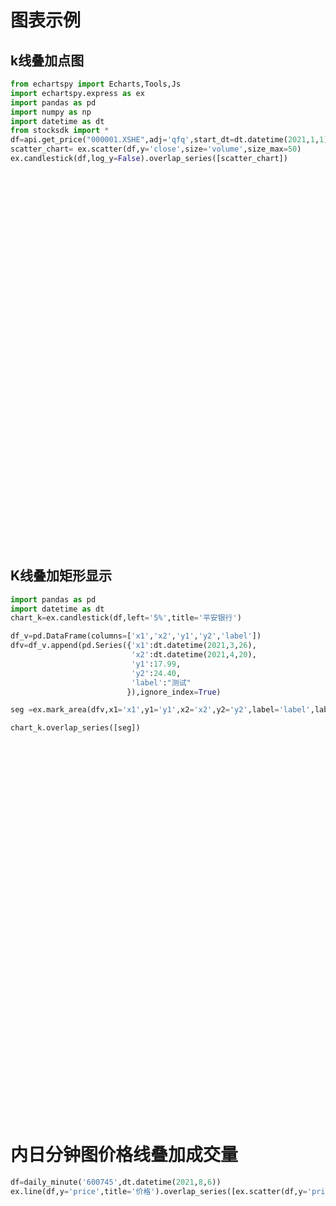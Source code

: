 # 图表示例

## k线叠加点图
```python
from echartspy import Echarts,Tools,Js
import echartspy.express as ex
import pandas as pd
import numpy as np
import datetime as dt
from stocksdk import *
df=api.get_price("000001.XSHE",adj='qfq',start_dt=dt.datetime(2021,1,1))
scatter_chart= ex.scatter(df,y='close',size='volume',size_max=50)
ex.candlestick(df,log_y=False).overlap_series([scatter_chart])
```

<div> <script type="text/javascript" src="https://unpkg.com/echarts@5.1.2/dist/echarts.min.js"></script> <style>      #u490c5b76474f44a3868fd634842b6860 {            width:100%;            height:600px;         } </style> <div id="u490c5b76474f44a3868fd634842b6860" ></div>  <script>    var plot_u490c5b76474f44a3868fd634842b6860 = echarts.init(document.getElementById('u490c5b76474f44a3868fd634842b6860'));        plot_u490c5b76474f44a3868fd634842b6860.setOption({  "animation": false,  "title": {    "text": ""  },  "legend": {    "top": 10,    "left": "center",    "data": [      "",      "MA5",      "MA10",      "MA30",      ""    ]  },  "tooltip": {    "trigger": "axis",    "axisPointer": {      "type": "cross"    },    "borderWidth": 1,    "borderColor": "#ccc",    "padding": 10,    "formatter":                 function(params){                    var dt = params[0]['axisValue'];                    var labels = [];                    labels.push('\u65f6\u95f4: ' + dt + '<br/>');                    params.sort(function(a, b) {                      if (a.seriesName < b.seriesName ) {return -1;}                      else if (a.seriesName > b.seriesName ) {return 1;}                      else{ return 0;}                    });                    for (var i=0;i<params.length;i++)                    {                        var param= params[i];                       if(param.seriesType =='candlestick'){                         labels.push('open: ' + param.data[1]?param.data[1].toFixed(2):"" + '<br/>');                         labels.push('close: ' + param.data[2]?param.data[2].toFixed(2):""  + '<br/>');                         labels.push('low: ' + param.data[3]?param.data[3].toFixed(2):""  + '<br/>');                         labels.push('high: ' + param.data[4]?param.data[4].toFixed(2):""  + '<br/>');                       }else{                         if (param.value instanceof Array && param.value.length>1){                            labels.push(param.seriesName+': ' + JSON.stringify(param.value)+ ' <br/>');                         }else if (typeof param.value =='number')                            labels.push(param.seriesName+': ' + param.value + '<br/>');                       }                    }                    return labels.join('');                },    "textStyle": {      "color": "#000"    },    "position":                 function (pos, params, el, elRect, size){                    var obj = {top: 10};                    obj[['left', 'right'][+(pos[0] < size.viewSize[0] / 2)]] = 30;                    return obj;                }              },  "axisPointer": {    "link": {      "xAxisIndex": "all"    },    "label": {      "backgroundColor": "#777"    }  },  "grid": [    {      "left": "10%",      "right": "3%",      "height": "70%"    },    {      "left": "10%",      "right": "3%",      "top": "71%",      "height": "16%"    }  ],  "xAxis": [    {      "type": "category",      "data": [        "2021-01-04",        "2021-01-05",        "2021-01-06",        "2021-01-07",        "2021-01-08",        "2021-01-11",        "2021-01-12",        "2021-01-13",        "2021-01-14",        "2021-01-15",        "2021-01-18",        "2021-01-19",        "2021-01-20",        "2021-01-21",        "2021-01-22",        "2021-01-25",        "2021-01-26",        "2021-01-27",        "2021-01-28",        "2021-01-29",        "2021-02-01",        "2021-02-02",        "2021-02-03",        "2021-02-04",        "2021-02-05",        "2021-02-08",        "2021-02-09",        "2021-02-10",        "2021-02-18",        "2021-02-19",        "2021-02-22",        "2021-02-23",        "2021-02-24",        "2021-02-25",        "2021-02-26",        "2021-03-01",        "2021-03-02",        "2021-03-03",        "2021-03-04",        "2021-03-05",        "2021-03-08",        "2021-03-09",        "2021-03-10",        "2021-03-11",        "2021-03-12",        "2021-03-15",        "2021-03-16",        "2021-03-17",        "2021-03-18",        "2021-03-19",        "2021-03-22",        "2021-03-23",        "2021-03-24",        "2021-03-25",        "2021-03-26",        "2021-03-29",        "2021-03-30",        "2021-03-31",        "2021-04-01",        "2021-04-02",        "2021-04-06",        "2021-04-07",        "2021-04-08",        "2021-04-09",        "2021-04-12",        "2021-04-13",        "2021-04-14",        "2021-04-15",        "2021-04-16",        "2021-04-19",        "2021-04-20",        "2021-04-21",        "2021-04-22",        "2021-04-23",        "2021-04-26",        "2021-04-27",        "2021-04-28",        "2021-04-29",        "2021-04-30",        "2021-05-06",        "2021-05-07",        "2021-05-10",        "2021-05-11",        "2021-05-12",        "2021-05-13",        "2021-05-14",        "2021-05-17",        "2021-05-18",        "2021-05-19",        "2021-05-20",        "2021-05-21",        "2021-05-24",        "2021-05-25",        "2021-05-26",        "2021-05-27",        "2021-05-28",        "2021-05-31",        "2021-06-01",        "2021-06-02",        "2021-06-03",        "2021-06-04",        "2021-06-07",        "2021-06-08",        "2021-06-09",        "2021-06-10",        "2021-06-11",        "2021-06-15",        "2021-06-16",        "2021-06-17",        "2021-06-18",        "2021-06-21",        "2021-06-22",        "2021-06-23",        "2021-06-24",        "2021-06-25",        "2021-06-28",        "2021-06-29",        "2021-06-30",        "2021-07-01",        "2021-07-02",        "2021-07-05",        "2021-07-06",        "2021-07-07",        "2021-07-08",        "2021-07-09",        "2021-07-12",        "2021-07-13",        "2021-07-14",        "2021-07-15",        "2021-07-16",        "2021-07-19",        "2021-07-20",        "2021-07-21",        "2021-07-22",        "2021-07-23",        "2021-07-26",        "2021-07-27",        "2021-07-28",        "2021-07-29",        "2021-07-30",        "2021-08-02",        "2021-08-03",        "2021-08-04",        "2021-08-05",        "2021-08-06"      ],      "scale": true,      "boundaryGap": false,      "axisLine": {        "show": false      },      "axisLabel": {        "show": false      },      "axisTick": {        "show": false      },      "splitLine": {        "show": true      },      "splitNumber": 20,      "min": "dataMin",      "max": "dataMax",      "axisPointer": {        "z": 100      }    },    {      "type": "category",      "gridIndex": 1,      "data": [        "2021-01-04",        "2021-01-05",        "2021-01-06",        "2021-01-07",        "2021-01-08",        "2021-01-11",        "2021-01-12",        "2021-01-13",        "2021-01-14",        "2021-01-15",        "2021-01-18",        "2021-01-19",        "2021-01-20",        "2021-01-21",        "2021-01-22",        "2021-01-25",        "2021-01-26",        "2021-01-27",        "2021-01-28",        "2021-01-29",        "2021-02-01",        "2021-02-02",        "2021-02-03",        "2021-02-04",        "2021-02-05",        "2021-02-08",        "2021-02-09",        "2021-02-10",        "2021-02-18",        "2021-02-19",        "2021-02-22",        "2021-02-23",        "2021-02-24",        "2021-02-25",        "2021-02-26",        "2021-03-01",        "2021-03-02",        "2021-03-03",        "2021-03-04",        "2021-03-05",        "2021-03-08",        "2021-03-09",        "2021-03-10",        "2021-03-11",        "2021-03-12",        "2021-03-15",        "2021-03-16",        "2021-03-17",        "2021-03-18",        "2021-03-19",        "2021-03-22",        "2021-03-23",        "2021-03-24",        "2021-03-25",        "2021-03-26",        "2021-03-29",        "2021-03-30",        "2021-03-31",        "2021-04-01",        "2021-04-02",        "2021-04-06",        "2021-04-07",        "2021-04-08",        "2021-04-09",        "2021-04-12",        "2021-04-13",        "2021-04-14",        "2021-04-15",        "2021-04-16",        "2021-04-19",        "2021-04-20",        "2021-04-21",        "2021-04-22",        "2021-04-23",        "2021-04-26",        "2021-04-27",        "2021-04-28",        "2021-04-29",        "2021-04-30",        "2021-05-06",        "2021-05-07",        "2021-05-10",        "2021-05-11",        "2021-05-12",        "2021-05-13",        "2021-05-14",        "2021-05-17",        "2021-05-18",        "2021-05-19",        "2021-05-20",        "2021-05-21",        "2021-05-24",        "2021-05-25",        "2021-05-26",        "2021-05-27",        "2021-05-28",        "2021-05-31",        "2021-06-01",        "2021-06-02",        "2021-06-03",        "2021-06-04",        "2021-06-07",        "2021-06-08",        "2021-06-09",        "2021-06-10",        "2021-06-11",        "2021-06-15",        "2021-06-16",        "2021-06-17",        "2021-06-18",        "2021-06-21",        "2021-06-22",        "2021-06-23",        "2021-06-24",        "2021-06-25",        "2021-06-28",        "2021-06-29",        "2021-06-30",        "2021-07-01",        "2021-07-02",        "2021-07-05",        "2021-07-06",        "2021-07-07",        "2021-07-08",        "2021-07-09",        "2021-07-12",        "2021-07-13",        "2021-07-14",        "2021-07-15",        "2021-07-16",        "2021-07-19",        "2021-07-20",        "2021-07-21",        "2021-07-22",        "2021-07-23",        "2021-07-26",        "2021-07-27",        "2021-07-28",        "2021-07-29",        "2021-07-30",        "2021-08-02",        "2021-08-03",        "2021-08-04",        "2021-08-05",        "2021-08-06"      ],      "scale": true,      "boundaryGap": false,      "axisLine": {        "show": true      },      "axisLabel": {        "show": true      },      "axisTick": {        "show": true      },      "splitLine": {        "show": true      },      "splitNumber": 20,      "min": "dataMin",      "max": "dataMax"    }  ],  "yAxis": [    {      "scale": true,      "type": "value",      "logBase": 1.1,      "splitNumber": 10,      "axisLabel": {        "show": true,        "formatter":                                function(value,index){                                   return value.toFixed(2);                               }                                   },      "axisLine": {        "show": false      },      "axisTick": {        "show": true      },      "splitLine": {        "show": true      }    },    {      "scale": true,      "gridIndex": 1,      "splitNumber": 2,      "axisLabel": {        "show": true,        "formatter":                                 function(value,index){                                    var si = [                                        { value: 1, symbol: "" },                                        { value: 1E3, symbol: "K" },                                        { value: 1E6, symbol: "M" },                                        { value: 1E9, symbol: "G" },                                        { value: 1E12, symbol: "T" },                                        { value: 1E15, symbol: "P" },                                        { value: 1E18, symbol: "E" }                                    ];                                    var rx = /\\.0+$|(\\.[0-9]*[1-9])0+$/;                                    var i;                                    for (i = si.length - 1; i > 0; i--) {                                        if (value >= si[i].value) {                                            break;                                        }                                    }                                    return (value / si[i].value).toFixed(2).replace(rx, "$1") + si[i].symbol;                                }                                    },      "axisLine": {        "show": false      },      "axisTick": {        "show": false      },      "splitLine": {        "show": false      }    }  ],  "dataZoom": [    {      "type": "inside",      "xAxisIndex": [        0,        1      ],      "start": 0,      "end": 100    }  ],  "series": [    {      "name": "",      "type": "candlestick",      "data": [        [          18.95,          18.454876466783336,          18.95,          18.3        ],        [          18.26,          18.028231473196406,          18.34,          17.66        ],        [          17.94,          19.407386219907636,          19.41,          17.86        ],        [          19.37,          19.74473342413916,          19.82,          19.08        ],        [          19.74,          19.69512354116394,          19.94,          19.16        ],        [          19.84,          20.22098830070131,          20.48,          19.84        ],        [          20.23,          20.83615084959409,          20.84,          20.02        ],        [          20.84,          20.538491551742744,          20.85,          20.24        ],        [          20.52,          20.012626792205378,          20.73,          19.79        ],        [          20.84,          20.83615084959409,          21.78,          20.66        ],        [          21.03,          22.522886870751705,          22.6,          21.03        ],        [          22.33,          22.16569571333009,          22.66,          21.88        ],        [          21.98,          22.294681409065674,          22.79,          21.95        ],        [          22.32,          22.056553970784602,          22.62,          21.98        ],        [          22.06,          21.858114438883707,          22.06,          21.34        ],        [          21.55,          22.31452536225576,          22.42,          21.26        ],        [          22.13,          22.195461643115223,          23.14,          22.13        ],        [          22.14,          22.8999219813634,          23.29,          22.14        ],        [          22.6,          22.632028613297187,          23.0,          22.27        ],        [          22.63,          22.909843957958444,          23.36,          22.53        ],        [          22.82,          24.358452540834982,          24.8,          22.52        ],        [          23.2,          23.098361513264297,          23.91,          22.73        ],        [          23.3,          24.755331604636776,          24.98,          23.2        ],        [          23.99,          24.40806242381021,          25.04,          23.85        ],        [          24.41,          24.735487651446693,          25.11,          24.08        ],        [          24.71,          24.606501955711114,          24.71,          23.91        ],        [          24.6,          24.388218470620124,          24.65,          23.98        ],        [          24.41,          23.634148249396723,          24.77,          23.2        ],        [          23.81,          24.110403125958868,          24.36,          23.3        ],        [          23.77,          23.663914179181855,          24.0,          23.39        ],        [          23.61,          22.205383619710265,          23.61,          22.09        ],        [          22.21,          21.75889467293325,          22.5,          21.65        ],        [          22.1,          21.987100134619283,          22.11,          21.39        ],        [          22.23,          21.917646298453967,          22.38,          21.51        ],        [          21.43,          21.213185960205784,          21.79,          21.04        ],        [          21.37,          21.282639796371104,          21.51,          21.01        ],        [          21.45,          21.481079328272,          21.98,          21.09        ],        [          21.41,          22.8304681451981,          22.9,          21.29        ],        [          22.59,          22.741170355842694,          23.31,          22.47        ],        [          22.52,          22.16569571333009,          22.8,          21.69        ],        [          22.26,          21.431469445296777,          22.51,          21.31        ],        [          21.51,          20.687321200668418,          21.75,          20.42        ],        [          20.68,          20.240832253891398,          20.75,          20.12        ],        [          20.42,          21.1040442176603,          21.21,          20.4        ],        [          21.2,          21.31240572615624,          21.53,          21.03        ],        [          21.23,          21.431469445296777,          21.95,          20.95        ],        [          21.43,          21.491001304867044,          21.94,          21.1        ],        [          21.28,          21.034590381494986,          21.38,          20.74        ],        [          21.13,          21.56045514103236,          21.56,          20.84        ],        [          21.36,          20.310286090056714,          21.48,          20.21        ],        [          20.39,          21.381859562321555,          21.38,          20.37        ],        [          21.4,          21.064356311280118,          21.48,          20.8        ],        [          21.04,          20.36981794962698,          21.11,          20.29        ],        [          20.42,          20.588101434717966,          20.67,          20.24        ],        [          20.68,          20.975058521924712,          21.23,          20.6        ],        [          21.11,          21.322327702751284,          21.48,          21.03        ],        [          21.21,          21.758894672933252,          21.76,          21.04        ],        [          21.6,          21.838270485693617,          21.9,          21.43        ],        [          21.91,          21.610065024007582,          21.94,          21.33        ],        [          21.53,          21.332249679346326,          21.56,          21.19        ],        [          21.38,          21.510845258057135,          21.92,          21.34        ],        [          21.71,          21.471157351676954,          21.76,          21.14        ],        [          21.29,          21.391781538916593,          21.56,          21.16        ],        [          21.54,          21.13381014744543,          21.55,          20.92        ],        [          21.34,          20.53849155174274,          21.34,          20.47        ],        [          20.56,          20.617867364503105,          20.72,          20.43        ],        [          20.63,          20.50872562195761,          20.78,          20.26        ],        [          20.6,          20.201144347511217,          20.61,          19.92        ],        [          20.2,          20.10192458156077,          20.27,          19.66        ],        [          19.87,          20.98498049851976,          21.07,          19.75        ],        [          20.92,          21.52076723465218,          21.78,          20.76        ],        [          22.13,          22.830468145198093,          23.01,          22.12        ],        [          23.01,          22.800702215412954,          23.05,          22.6        ],        [          23.14,          23.10828348985935,          23.47,          22.89        ],        [          23.68,          22.76101430903278,          24.04,          22.72        ],        [          22.77,          22.76101430903278,          23.01,          22.68        ],        [          23.11,          23.167815349429624,          23.27,          22.6        ],        [          23.16,          23.405942787710693,          23.53,          22.93        ],        [          23.17,          23.10828348985935,          23.31,          22.83        ],        [          22.92,          23.31664499835529,          23.52,          22.92        ],        [          23.49,          23.862353711082754,          24.11,          23.21        ],        [          23.81,          23.6738361557769,          23.85,          22.84        ],        [          23.44,          23.346410928140426,          23.56,          22.88        ],        [          23.11,          23.366254881330516,          23.46,          22.7        ],        [          23.34,          22.89000000476836,          23.41,          22.66        ],        [          23.14,          23.319999999999997,          23.43,          22.6        ],        [          23.15,          23.599999999999994,          23.82,          22.95        ],        [          23.85,          23.899999999999995,          24.11,          23.4        ],        [          23.82,          23.599999999999998,          24.13,          23.52        ],        [          23.41,          23.82,          23.84,          23.27        ],        [          23.88,          23.489999999999995,          24.09,          23.03        ],        [          23.48,          23.479999999999997,          23.6,          23.19        ],        [          23.54,          24.599999999999998,          24.73,          23.45        ],        [          24.64,          25.009999999999994,          25.12,          24.5        ],        [          24.91,          24.789999999999992,          25.16,          24.52        ],        [          24.68,          24.499999999999993,          24.71,          24.16        ],        [          24.33,          24.199999999999992,          24.53,          23.91        ],        [          24.2,          23.919999999999998,          24.25,          23.5        ],        [          23.89,          23.89,          23.92,          23.38        ],        [          23.72,          23.769999999999992,          24.14,          23.68        ],        [          23.99,          24.539999999999996,          24.96,          23.8        ],        [          24.48,          24.299999999999997,          24.48,          23.93        ],        [          24.15,          24.529999999999998,          24.57,          23.95        ],        [          24.43,          24.649999999999995,          24.88,          24.18        ],        [          24.66,          24.199999999999996,          25.06,          24.15        ],        [          24.31,          23.37,          24.35,          23.12        ],        [          23.35,          23.220000000000002,          23.43,          22.8        ],        [          23.22,          23.26,          23.4,          23.01        ],        [          23.02,          23.100000000000005,          23.69,          23.02        ],        [          23.13,          22.65,          23.28,          22.39        ],        [          22.6,          22.159999999999997,          22.67,          22.01        ],        [          22.38,          22.969999999999995,          23.09,          22.25        ],        [          22.85,          23.139999999999997,          23.41,          22.72        ],        [          23.03,          23.079999999999988,          23.12,          22.68        ],        [          23.08,          23.359999999999992,          23.6,          23.06        ],        [          23.36,          22.77999999999999,          23.39,          22.48        ],        [          22.58,          22.33999999999999,          22.79,          22.0        ],        [          22.36,          22.61999999999999,          22.93,          22.35        ],        [          22.81,          23.199999999999985,          23.5,          22.52        ],        [          22.72,          21.809999999999988,          22.74,          21.76        ],        [          21.69,          22.05999999999999,          22.15,          21.09        ],        [          22.08,          22.77999999999999,          23.0,          21.85        ],        [          22.68,          22.54999999999999,          23.05,          22.5        ],        [          22.78,          21.509999999999994,          22.78,          21.2        ],        [          21.3,          21.269999999999992,          21.63,          21.02        ],        [          21.5,          21.15999999999999,          21.5,          20.89        ],        [          21.15,          21.11999999999999,          21.34,          20.54        ],        [          21.0,          20.759999999999994,          21.0,          20.41        ],        [          20.72,          21.619999999999997,          21.72,          20.63        ],        [          21.41,          21.339999999999996,          21.82,          21.3        ],        [          21.36,          21.209999999999997,          21.43,          20.78        ],        [          21.1,          20.6,          21.2,          20.47        ],        [          20.58,          20.449999999999996,          20.8,          20.2        ],        [          20.45,          20.380000000000003,          20.66,          20.24        ],        [          20.38,          20.100000000000005,          20.38,          20.0        ],        [          19.96,          18.8,          19.99,          18.43        ],        [          18.87,          17.76,          18.99,          17.6        ],        [          17.85,          17.75,          18.07,          17.68        ],        [          17.91,          17.96,          18.24,          17.78        ],        [          17.92,          17.69,          18.05,          17.24        ],        [          17.64,          18.01,          18.14,          17.18        ],        [          17.99,          17.89,          18.15,          17.66        ],        [          18.04,          17.81,          18.07,          17.6        ],        [          17.7,          17.68,          18.05,          17.58        ],        [          17.55,          17.86,          17.9,          17.45        ]      ]    },    {      "name": "Volume",      "type": "bar",      "xAxisIndex": 1,      "yAxisIndex": 1,      "data": [        {          "value": 156643788.17        },        {          "value": 183567455.79        },        {          "value": 195016081.87,          "itemStyle": {            "color": "red"          }        },        {          "value": 159664254.88        },        {          "value": 120487383.59        },        {          "value": 180453660.91        },        {          "value": 129829473.76        },        {          "value": 105736895.26        },        {          "value": 113904219.5        },        {          "value": 250019638.35,          "itemStyle": {            "color": "red"          }        },        {          "value": 217426535.87,          "itemStyle": {            "color": "red"          }        },        {          "value": 125185540.21        },        {          "value": 129086476.64        },        {          "value": 95220744.67        },        {          "value": 93170346.77        },        {          "value": 103645174.95        },        {          "value": 113558018.32        },        {          "value": 130432881.76        },        {          "value": 86421893.04        },        {          "value": 125001101.15        },        {          "value": 148683983.06        },        {          "value": 243516801.0,          "itemStyle": {            "color": "red"          }        },        {          "value": 193839501.79,          "itemStyle": {            "color": "red"          }        },        {          "value": 126511788.05        },        {          "value": 102356117.28        },        {          "value": 109279032.22        },        {          "value": 94950133.27        },        {          "value": 193395638.62,          "itemStyle": {            "color": "red"          }        },        {          "value": 151706667.07        },        {          "value": 92983791.2        },        {          "value": 197223001.01,          "itemStyle": {            "color": "red"          }        },        {          "value": 188516872.83        },        {          "value": 143973228.15        },        {          "value": 160593303.64        },        {          "value": 113382347.68        },        {          "value": 113423569.31        },        {          "value": 148501156.59        },        {          "value": 193473042.55,          "itemStyle": {            "color": "red"          }        },        {          "value": 122312221.6        },        {          "value": 88709239.69        },        {          "value": 100158873.64        },        {          "value": 137260452.79        },        {          "value": 115845465.77        },        {          "value": 105690533.53        },        {          "value": 70268256.87        },        {          "value": 96628730.26        },        {          "value": 94707338.91        },        {          "value": 82794793.17        },        {          "value": 69704861.06        },        {          "value": 153761902.72        },        {          "value": 146260171.66        },        {          "value": 68827314.14        },        {          "value": 85676980.98        },        {          "value": 49653916.77        },        {          "value": 82857280.72        },        {          "value": 79184423.84        },        {          "value": 74446255.03        },        {          "value": 78313831.18        },        {          "value": 54872937.34        },        {          "value": 58565245.99        },        {          "value": 40425614.41        },        {          "value": 52167428.04        },        {          "value": 38604102.35,          "itemStyle": {            "color": "green"          }        },        {          "value": 40209730.0,          "itemStyle": {            "color": "green"          }        },        {          "value": 59941987.8        },        {          "value": 50383509.29        },        {          "value": 54166424.89        },        {          "value": 74165161.85        },        {          "value": 73573848.22        },        {          "value": 112102864.72        },        {          "value": 84133639.3        },        {          "value": 160965810.06        },        {          "value": 83621745.33        },        {          "value": 82970363.02        },        {          "value": 87927742.18        },        {          "value": 47413032.62        },        {          "value": 59850675.35        },        {          "value": 61967088.32        },        {          "value": 56640024.76        },        {          "value": 50422916.77        },        {          "value": 80852236.68        },        {          "value": 66663934.72        },        {          "value": 50113301.04        },        {          "value": 53745843.37        },        {          "value": 55397429.61        },        {          "value": 56378500.0        },        {          "value": 52756400.0        },        {          "value": 39541400.0,          "itemStyle": {            "color": "green"          }        },        {          "value": 42942000.0        },        {          "value": 40578800.0        },        {          "value": 53933500.0        },        {          "value": 34393500.0,          "itemStyle": {            "color": "green"          }        },        {          "value": 97237400.0        },        {          "value": 91926300.0        },        {          "value": 50409100.0        },        {          "value": 49240000.0        },        {          "value": 51535000.0        },        {          "value": 62501700.0        },        {          "value": 49752700.0        },        {          "value": 40090000.0,          "itemStyle": {            "color": "green"          }        },        {          "value": 75673900.0        },        {          "value": 44791400.0        },        {          "value": 57007700.0        },        {          "value": 45383100.0        },        {          "value": 53021500.0        },        {          "value": 83466500.0        },        {          "value": 66062200.0        },        {          "value": 37820800.0,          "itemStyle": {            "color": "green"          }        },        {          "value": 45328200.0        },        {          "value": 69409900.0        },        {          "value": 71827200.0        },        {          "value": 75775100.0        },        {          "value": 44790700.0        },        {          "value": 39028300.0,          "itemStyle": {            "color": "green"          }        },        {          "value": 55997200.0        },        {          "value": 62625700.0        },        {          "value": 104974900.0        },        {          "value": 40343500.0,          "itemStyle": {            "color": "green"          }        },        {          "value": 66483300.0        },        {          "value": 107067700.0        },        {          "value": 85934100.0        },        {          "value": 79195700.0        },        {          "value": 46894400.0        },        {          "value": 145705900.0        },        {          "value": 76236400.0        },        {          "value": 87790100.0        },        {          "value": 65761300.0        },        {          "value": 84795000.0        },        {          "value": 95600300.0        },        {          "value": 57300200.0        },        {          "value": 52213500.0        },        {          "value": 80403400.0        },        {          "value": 75307600.0        },        {          "value": 86864800.0        },        {          "value": 72740400.0        },        {          "value": 145130400.0        },        {          "value": 135755100.0        },        {          "value": 106299400.0        },        {          "value": 87237800.0        },        {          "value": 95015500.0        },        {          "value": 115992200.0        },        {          "value": 89694800.0        },        {          "value": 72962000.0        },        {          "value": 62157300.0        },        {          "value": 56745400.0        }      ]    },    {      "name": "MA5",      "type": "line",      "data": [        null,        null,        null,        null,        19.07,        19.42,        19.98,        20.21,        20.26,        20.49,        20.95,        21.22,        21.57,        21.98,        22.18,        22.14,        22.14,        22.26,        22.38,        22.59,        23.0,        23.18,        23.55,        23.91,        24.27,        24.32,        24.58,        24.35,        24.29,        24.08,        23.6,        23.07,        22.75,        22.31,        21.82,        21.63,        21.58,        21.75,        21.91,        22.1,        22.13,        21.97,        21.45,        21.13,        20.96,        20.96,        21.12,        21.27,        21.37,        21.17,        21.16,        21.07,        20.94,        20.74,        20.88,        20.86,        21.0,        21.3,        21.5,        21.57,        21.61,        21.55,        21.46,        21.37,        21.21,        21.03,        20.84,        20.6,        20.39,        20.48,        20.66,        21.13,        21.65,        22.25,        22.6,        22.85,        22.92,        23.04,        23.04,        23.15,        23.37,        23.47,        23.46,        23.51,        23.43,        23.32,        23.3,        23.42,        23.46,        23.65,        23.68,        23.66,        23.8,        24.08,        24.27,        24.48,        24.62,        24.48,        24.26,        24.06,        24.06,        24.08,        24.21,        24.36,        24.44,        24.21,        23.99,        23.74,        23.43,        23.12,        22.88,        22.83,        22.8,        22.8,        22.94,        23.07,        22.94,        22.84,        22.86,        22.55,        22.41,        22.49,        22.48,        22.14,        22.03,        21.85,        21.52,        21.16,        21.19,        21.2,        21.21,        21.11,        21.04,        20.8,        20.55,        20.07,        19.5,        18.96,        18.47,        17.99,        17.83,        17.86,        17.87,        17.82,        17.85      ],      "smooth": true,      "showSymbol": false,      "lineStyle": {        "opacity": 0.5      }    },    {      "name": "MA10",      "type": "line",      "data": [        null,        null,        null,        null,        null,        null,        null,        null,        null,        19.78,        20.18,        20.6,        20.89,        21.12,        21.33,        21.54,        21.68,        21.92,        22.18,        22.38,        22.57,        22.66,        22.91,        23.14,        23.43,        23.66,        23.88,        23.95,        24.1,        24.18,        23.96,        23.83,        23.55,        23.3,        22.95,        22.62,        22.33,        22.25,        22.11,        21.96,        21.88,        21.77,        21.6,        21.52,        21.53,        21.54,        21.54,        21.36,        21.25,        21.06,        21.06,        21.09,        21.11,        21.05,        21.02,        21.01,        21.04,        21.12,        21.12,        21.22,        21.24,        21.28,        21.38,        21.43,        21.39,        21.32,        21.2,        21.03,        20.88,        20.85,        20.85,        20.98,        21.12,        21.32,        21.54,        21.76,        22.02,        22.34,        22.64,        22.88,        23.11,        23.2,        23.25,        23.28,        23.29,        23.35,        23.39,        23.44,        23.49,        23.54,        23.5,        23.48,        23.61,        23.77,        23.96,        24.08,        24.14,        24.14,        24.17,        24.16,        24.27,        24.35,        24.34,        24.31,        24.25,        24.14,        24.04,        23.97,        23.89,        23.78,        23.54,        23.41,        23.27,        23.12,        23.03,        22.97,        22.88,        22.82,        22.83,        22.75,        22.74,        22.72,        22.66,        22.5,        22.29,        22.13,        22.01,        21.82,        21.66,        21.62,        21.53,        21.31,        21.1,        20.99,        20.87,        20.64,        20.3,        20.0,        19.63,        19.27,        18.95,        18.68,        18.42,        18.14,        17.92      ],      "smooth": true,      "showSymbol": false,      "lineStyle": {        "opacity": 0.5      }    },    {      "name": "MA30",      "type": "line",      "data": [        null,        null,        null,        null,        null,        null,        null,        null,        null,        null,        null,        null,        null,        null,        null,        null,        null,        null,        null,        null,        null,        null,        null,        null,        null,        null,        null,        null,        null,        22.11,        22.24,        22.36,        22.45,        22.52,        22.57,        22.61,        22.63,        22.7,        22.8,        22.84,        22.8,        22.75,        22.69,        22.65,        22.64,        22.61,        22.58,        22.52,        22.48,        22.4,        22.3,        22.23,        22.08,        21.96,        21.83,        21.72,        21.64,        21.58,        21.49,        21.41,        21.39,        21.38,        21.36,        21.34,        21.31,        21.29,        21.26,        21.17,        21.08,        21.04,        21.05,        21.12,        21.2,        21.27,        21.32,        21.36,        21.42,        21.5,        21.55,        21.65,        21.73,        21.82,        21.92,        22.01,        22.07,        22.14,        22.2,        22.27,        22.34,        22.42,        22.49,        22.55,        22.66,        22.79,        22.93,        23.06,        23.18,        23.31,        23.43,        23.53,        23.63,        23.68,        23.73,        23.79,        23.83,        23.85,        23.86,        23.85,        23.85,        23.83,        23.77,        23.75,        23.74,        23.73,        23.75,        23.73,        23.69,        23.64,        23.63,        23.56,        23.52,        23.49,        23.42,        23.31,        23.19,        23.08,        22.98,        22.87,        22.8,        22.71,        22.6,        22.48,        22.34,        22.2,        22.07,        21.91,        21.73,        21.55,        21.38,        21.21,        21.07,        20.9,        20.73,        20.55,        20.36      ],      "smooth": true,      "showSymbol": false,      "lineStyle": {        "opacity": 0.5      }    },    {      "type": "scatter",      "name": "",      "symbolSize":                         function(val) {                            return val[2]/250019638.3489653*50;                        }                    ,      "data": [        [          "2021-01-04",          18.454876466783336,          156643788.17182463        ],        [          "2021-01-05",          18.028231473196406,          183567455.79400107        ],        [          "2021-01-06",          19.407386219907636,          195016081.8728743        ],        [          "2021-01-07",          19.74473342413916,          159664254.88154927        ],        [          "2021-01-08",          19.69512354116394,          120487383.5922006        ],        [          "2021-01-11",          20.22098830070131,          180453660.90605205        ],        [          "2021-01-12",          20.83615084959409,          129829473.76063459        ],        [          "2021-01-13",          20.538491551742744,          105736895.25975572        ],        [          "2021-01-14",          20.012626792205378,          113904219.5044501        ],        [          "2021-01-15",          20.83615084959409,          250019638.3489653        ],        [          "2021-01-18",          22.522886870751705,          217426535.86558458        ],        [          "2021-01-19",          22.16569571333009,          125185540.20983267        ],        [          "2021-01-20",          22.294681409065674,          129086476.64414455        ],        [          "2021-01-21",          22.056553970784602,          95220744.6721692        ],        [          "2021-01-22",          21.858114438883707,          93170346.76958191        ],        [          "2021-01-25",          22.31452536225576,          103645174.9456436        ],        [          "2021-01-26",          22.195461643115223,          113558018.32496788        ],        [          "2021-01-27",          22.8999219813634,          130432881.75526647        ],        [          "2021-01-28",          22.632028613297187,          86421893.0357322        ],        [          "2021-01-29",          22.909843957958444,          125001101.15351465        ],        [          "2021-02-01",          24.358452540834982,          148683983.06208047        ],        [          "2021-02-02",          23.098361513264297,          243516800.99776435        ],        [          "2021-02-03",          24.755331604636776,          193839501.7944825        ],        [          "2021-02-04",          24.40806242381021,          126511788.04704008        ],        [          "2021-02-05",          24.735487651446693,          102356117.27880862        ],        [          "2021-02-08",          24.606501955711114,          109279032.21838872        ],        [          "2021-02-09",          24.388218470620124,          94950133.26986647        ],        [          "2021-02-10",          23.634148249396723,          193395638.62288418        ],        [          "2021-02-18",          24.110403125958868,          151706667.07193568        ],        [          "2021-02-19",          23.663914179181855,          92983791.19950284        ],        [          "2021-02-22",          22.205383619710265,          197223001.00740805        ],        [          "2021-02-23",          21.75889467293325,          188516872.8309779        ],        [          "2021-02-24",          21.987100134619283,          143973228.14825183        ],        [          "2021-02-25",          21.917646298453967,          160593303.63627058        ],        [          "2021-02-26",          21.213185960205784,          113382347.68280263        ],        [          "2021-03-01",          21.282639796371104,          113423569.30795784        ],        [          "2021-03-02",          21.481079328272,          148501156.5876755        ],        [          "2021-03-03",          22.8304681451981,          193473042.554716        ],        [          "2021-03-04",          22.741170355842694,          122312221.5996842        ],        [          "2021-03-05",          22.16569571333009,          88709239.69318488        ],        [          "2021-03-08",          21.431469445296777,          100158873.63575387        ],        [          "2021-03-09",          20.687321200668418,          137260452.78923076        ],        [          "2021-03-10",          20.240832253891398,          115845465.76879016        ],        [          "2021-03-11",          21.1040442176603,          105690533.52975225        ],        [          "2021-03-12",          21.31240572615624,          70268256.86609592        ],        [          "2021-03-15",          21.431469445296777,          96628730.2551        ],        [          "2021-03-16",          21.491001304867044,          94707338.90556578        ],        [          "2021-03-17",          21.034590381494986,          82794793.16754934        ],        [          "2021-03-18",          21.56045514103236,          69704861.06018443        ],        [          "2021-03-19",          20.310286090056714,          153761902.72026244        ],        [          "2021-03-22",          21.381859562321555,          146260171.66022623        ],        [          "2021-03-23",          21.064356311280118,          68827314.14031483        ],        [          "2021-03-24",          20.36981794962698,          85676980.97822025        ],        [          "2021-03-25",          20.588101434717966,          49653916.765540935        ],        [          "2021-03-26",          20.975058521924712,          82857280.71668443        ],        [          "2021-03-29",          21.322327702751284,          79184423.8367156        ],        [          "2021-03-30",          21.758894672933252,          74446255.03036319        ],        [          "2021-03-31",          21.838270485693617,          78313831.1763465        ],        [          "2021-04-01",          21.610065024007582,          54872937.34112477        ],        [          "2021-04-02",          21.332249679346326,          58565245.990421146        ],        [          "2021-04-06",          21.510845258057135,          40425614.408354566        ],        [          "2021-04-07",          21.471157351676954,          52167428.03631485        ],        [          "2021-04-08",          21.391781538916593,          38604102.35106692        ],        [          "2021-04-09",          21.13381014744543,          40209730.00472982        ],        [          "2021-04-12",          20.53849155174274,          59941987.798784405        ],        [          "2021-04-13",          20.617867364503105,          50383509.29487781        ],        [          "2021-04-14",          20.50872562195761,          54166424.89042005        ],        [          "2021-04-15",          20.201144347511217,          74165161.8456249        ],        [          "2021-04-16",          20.10192458156077,          73573848.21534179        ],        [          "2021-04-19",          20.98498049851976,          112102864.72107701        ],        [          "2021-04-20",          21.52076723465218,          84133639.30095327        ],        [          "2021-04-21",          22.830468145198093,          160965810.05821133        ],        [          "2021-04-22",          22.800702215412954,          83621745.32989347        ],        [          "2021-04-23",          23.10828348985935,          82970363.02334501        ],        [          "2021-04-26",          22.76101430903278,          87927742.18351807        ],        [          "2021-04-27",          22.76101430903278,          47413032.62446122        ],        [          "2021-04-28",          23.167815349429624,          59850675.34795151        ],        [          "2021-04-29",          23.405942787710693,          61967088.32260893        ],        [          "2021-04-30",          23.10828348985935,          56640024.75884316        ],        [          "2021-05-06",          23.31664499835529,          50422916.76538074        ],        [          "2021-05-07",          23.862353711082754,          80852236.68040486        ],        [          "2021-05-10",          23.6738361557769,          66663934.71743653        ],        [          "2021-05-11",          23.346410928140426,          50113301.03805337        ],        [          "2021-05-12",          23.366254881330516,          53745843.37019312        ],        [          "2021-05-13",          22.89000000476836,          55397429.60838118        ],        [          "2021-05-14",          23.319999999999997,          56378500.000000015        ],        [          "2021-05-17",          23.599999999999994,          52756400.000000015        ],        [          "2021-05-18",          23.899999999999995,          39541400.000000015        ],        [          "2021-05-19",          23.599999999999998,          42942000.000000015        ],        [          "2021-05-20",          23.82,          40578800.0        ],        [          "2021-05-21",          23.489999999999995,          53933500.000000015        ],        [          "2021-05-24",          23.479999999999997,          34393500.00000001        ],        [          "2021-05-25",          24.599999999999998,          97237400.00000003        ],        [          "2021-05-26",          25.009999999999994,          91926300.00000003        ],        [          "2021-05-27",          24.789999999999992,          50409100.000000015        ],        [          "2021-05-28",          24.499999999999993,          49240000.000000015        ],        [          "2021-05-31",          24.199999999999992,          51535000.000000015        ],        [          "2021-06-01",          23.919999999999998,          62501700.000000015        ],        [          "2021-06-02",          23.89,          49752700.0        ],        [          "2021-06-03",          23.769999999999992,          40090000.000000015        ],        [          "2021-06-04",          24.539999999999996,          75673900.00000001        ],        [          "2021-06-07",          24.299999999999997,          44791400.000000015        ],        [          "2021-06-08",          24.529999999999998,          57007700.000000015        ],        [          "2021-06-09",          24.649999999999995,          45383100.000000015        ],        [          "2021-06-10",          24.199999999999996,          53021500.000000015        ],        [          "2021-06-11",          23.37,          83466500.0        ],        [          "2021-06-15",          23.220000000000002,          66062199.999999985        ],        [          "2021-06-16",          23.26,          37820800.0        ],        [          "2021-06-17",          23.100000000000005,          45328199.99999999        ],        [          "2021-06-18",          22.65,          69409900.0        ],        [          "2021-06-21",          22.159999999999997,          71827200.00000001        ],        [          "2021-06-22",          22.969999999999995,          75775100.00000001        ],        [          "2021-06-23",          23.139999999999997,          44790700.000000015        ],        [          "2021-06-24",          23.079999999999988,          39028300.000000015        ],        [          "2021-06-25",          23.359999999999992,          55997200.000000015        ],        [          "2021-06-28",          22.77999999999999,          62625700.00000002        ],        [          "2021-06-29",          22.33999999999999,          104974900.00000004        ],        [          "2021-06-30",          22.61999999999999,          40343500.000000015        ],        [          "2021-07-01",          23.199999999999985,          66483300.000000045        ],        [          "2021-07-02",          21.809999999999988,          107067700.00000004        ],        [          "2021-07-05",          22.05999999999999,          85934100.00000003        ],        [          "2021-07-06",          22.77999999999999,          79195700.00000003        ],        [          "2021-07-07",          22.54999999999999,          46894400.00000002        ],        [          "2021-07-08",          21.509999999999994,          145705900.00000003        ],        [          "2021-07-09",          21.269999999999992,          76236400.00000003        ],        [          "2021-07-12",          21.15999999999999,          87790100.00000003        ],        [          "2021-07-13",          21.11999999999999,          65761300.00000004        ],        [          "2021-07-14",          20.759999999999994,          84795000.00000003        ],        [          "2021-07-15",          21.619999999999997,          95600300.00000003        ],        [          "2021-07-16",          21.339999999999996,          57300200.000000015        ],        [          "2021-07-19",          21.209999999999997,          52213500.000000015        ],        [          "2021-07-20",          20.6,          80403400.0        ],        [          "2021-07-21",          20.449999999999996,          75307600.00000001        ],        [          "2021-07-22",          20.380000000000003,          86864799.99999997        ],        [          "2021-07-23",          20.100000000000005,          72740399.99999999        ],        [          "2021-07-26",          18.8,          145130400.0        ],        [          "2021-07-27",          17.76,          135755100.0        ],        [          "2021-07-28",          17.75,          106299400.0        ],        [          "2021-07-29",          17.96,          87237800.0        ],        [          "2021-07-30",          17.69,          95015500.0        ],        [          "2021-08-02",          18.01,          115992200.0        ],        [          "2021-08-03",          17.89,          89694800.0        ],        [          "2021-08-04",          17.81,          72962000.0        ],        [          "2021-08-05",          17.68,          62157300.0        ],        [          "2021-08-06",          17.86,          56745400.0        ]      ]    }  ]})  </script></div>

## K线叠加矩形显示
```python
import pandas as pd
import datetime as dt
chart_k=ex.candlestick(df,left='5%',title='平安银行')

df_v=pd.DataFrame(columns=['x1','x2','y1','y2','label'])
dfv=df_v.append(pd.Series({'x1':dt.datetime(2021,3,26),
                           'x2':dt.datetime(2021,4,20),
                           'y1':17.99,
                           'y2':24.40,
                           'label':"测试"
                          }),ignore_index=True)

seg =ex.mark_area(dfv,x1='x1',y1='y1',x2='x2',y2='y2',label='label',label_position='top',label_distance=1,fill_opacity=0.2,fill_color="inherit")

chart_k.overlap_series([seg])
```

<div> <script type="text/javascript" src="https://unpkg.com/echarts@5.1.2/dist/echarts.min.js"></script> <style>      #udee438f382ed41b6bf71c0800b805d29 {            width:100%;            height:600px;         } </style> <div id="udee438f382ed41b6bf71c0800b805d29" ></div>  <script>    var plot_udee438f382ed41b6bf71c0800b805d29 = echarts.init(document.getElementById('udee438f382ed41b6bf71c0800b805d29'));        plot_udee438f382ed41b6bf71c0800b805d29.setOption({  "animation": false,  "title": {    "text": "\u5e73\u5b89\u94f6\u884c"  },  "legend": {    "top": 10,    "left": "center",    "data": [      "\u5e73\u5b89\u94f6\u884c",      "MA5",      "MA10",      "MA30",      "area"    ]  },  "tooltip": {    "trigger": "axis",    "axisPointer": {      "type": "cross"    },    "borderWidth": 1,    "borderColor": "#ccc",    "padding": 10,    "formatter":                 function(params){                    var dt = params[0]['axisValue'];                    var labels = [];                    labels.push('\u65f6\u95f4: ' + dt + '<br/>');                    params.sort(function(a, b) {                      if (a.seriesName < b.seriesName ) {return -1;}                      else if (a.seriesName > b.seriesName ) {return 1;}                      else{ return 0;}                    });                    for (var i=0;i<params.length;i++)                    {                        var param= params[i];                       if(param.seriesType =='candlestick'){                         labels.push('open: ' + param.data[1]?param.data[1].toFixed(2):"" + '<br/>');                         labels.push('close: ' + param.data[2]?param.data[2].toFixed(2):""  + '<br/>');                         labels.push('low: ' + param.data[3]?param.data[3].toFixed(2):""  + '<br/>');                         labels.push('high: ' + param.data[4]?param.data[4].toFixed(2):""  + '<br/>');                       }else{                         if (param.value instanceof Array && param.value.length>1){                            labels.push(param.seriesName+': ' + JSON.stringify(param.value)+ ' <br/>');                         }else if (typeof param.value =='number')                            labels.push(param.seriesName+': ' + param.value + '<br/>');                       }                    }                    return labels.join('');                },    "textStyle": {      "color": "#000"    },    "position":                 function (pos, params, el, elRect, size){                    var obj = {top: 10};                    obj[['left', 'right'][+(pos[0] < size.viewSize[0] / 2)]] = 30;                    return obj;                }              },  "axisPointer": {    "link": {      "xAxisIndex": "all"    },    "label": {      "backgroundColor": "#777"    }  },  "grid": [    {      "left": "5%",      "right": "3%",      "height": "70%"    },    {      "left": "5%",      "right": "3%",      "top": "71%",      "height": "16%"    }  ],  "xAxis": [    {      "type": "category",      "data": [        "2021-01-04",        "2021-01-05",        "2021-01-06",        "2021-01-07",        "2021-01-08",        "2021-01-11",        "2021-01-12",        "2021-01-13",        "2021-01-14",        "2021-01-15",        "2021-01-18",        "2021-01-19",        "2021-01-20",        "2021-01-21",        "2021-01-22",        "2021-01-25",        "2021-01-26",        "2021-01-27",        "2021-01-28",        "2021-01-29",        "2021-02-01",        "2021-02-02",        "2021-02-03",        "2021-02-04",        "2021-02-05",        "2021-02-08",        "2021-02-09",        "2021-02-10",        "2021-02-18",        "2021-02-19",        "2021-02-22",        "2021-02-23",        "2021-02-24",        "2021-02-25",        "2021-02-26",        "2021-03-01",        "2021-03-02",        "2021-03-03",        "2021-03-04",        "2021-03-05",        "2021-03-08",        "2021-03-09",        "2021-03-10",        "2021-03-11",        "2021-03-12",        "2021-03-15",        "2021-03-16",        "2021-03-17",        "2021-03-18",        "2021-03-19",        "2021-03-22",        "2021-03-23",        "2021-03-24",        "2021-03-25",        "2021-03-26",        "2021-03-29",        "2021-03-30",        "2021-03-31",        "2021-04-01",        "2021-04-02",        "2021-04-06",        "2021-04-07",        "2021-04-08",        "2021-04-09",        "2021-04-12",        "2021-04-13",        "2021-04-14",        "2021-04-15",        "2021-04-16",        "2021-04-19",        "2021-04-20",        "2021-04-21",        "2021-04-22",        "2021-04-23",        "2021-04-26",        "2021-04-27",        "2021-04-28",        "2021-04-29",        "2021-04-30",        "2021-05-06",        "2021-05-07",        "2021-05-10",        "2021-05-11",        "2021-05-12",        "2021-05-13",        "2021-05-14",        "2021-05-17",        "2021-05-18",        "2021-05-19",        "2021-05-20",        "2021-05-21",        "2021-05-24",        "2021-05-25",        "2021-05-26",        "2021-05-27",        "2021-05-28",        "2021-05-31",        "2021-06-01",        "2021-06-02",        "2021-06-03",        "2021-06-04",        "2021-06-07",        "2021-06-08",        "2021-06-09",        "2021-06-10",        "2021-06-11",        "2021-06-15",        "2021-06-16",        "2021-06-17",        "2021-06-18",        "2021-06-21",        "2021-06-22",        "2021-06-23",        "2021-06-24",        "2021-06-25",        "2021-06-28",        "2021-06-29",        "2021-06-30",        "2021-07-01",        "2021-07-02",        "2021-07-05",        "2021-07-06",        "2021-07-07",        "2021-07-08",        "2021-07-09",        "2021-07-12",        "2021-07-13",        "2021-07-14",        "2021-07-15",        "2021-07-16",        "2021-07-19",        "2021-07-20",        "2021-07-21",        "2021-07-22",        "2021-07-23",        "2021-07-26",        "2021-07-27",        "2021-07-28",        "2021-07-29",        "2021-07-30",        "2021-08-02",        "2021-08-03",        "2021-08-04",        "2021-08-05",        "2021-08-06"      ],      "scale": true,      "boundaryGap": false,      "axisLine": {        "show": false      },      "axisLabel": {        "show": false      },      "axisTick": {        "show": false      },      "splitLine": {        "show": true      },      "splitNumber": 20,      "min": "dataMin",      "max": "dataMax",      "axisPointer": {        "z": 100      }    },    {      "type": "category",      "gridIndex": 1,      "data": [        "2021-01-04",        "2021-01-05",        "2021-01-06",        "2021-01-07",        "2021-01-08",        "2021-01-11",        "2021-01-12",        "2021-01-13",        "2021-01-14",        "2021-01-15",        "2021-01-18",        "2021-01-19",        "2021-01-20",        "2021-01-21",        "2021-01-22",        "2021-01-25",        "2021-01-26",        "2021-01-27",        "2021-01-28",        "2021-01-29",        "2021-02-01",        "2021-02-02",        "2021-02-03",        "2021-02-04",        "2021-02-05",        "2021-02-08",        "2021-02-09",        "2021-02-10",        "2021-02-18",        "2021-02-19",        "2021-02-22",        "2021-02-23",        "2021-02-24",        "2021-02-25",        "2021-02-26",        "2021-03-01",        "2021-03-02",        "2021-03-03",        "2021-03-04",        "2021-03-05",        "2021-03-08",        "2021-03-09",        "2021-03-10",        "2021-03-11",        "2021-03-12",        "2021-03-15",        "2021-03-16",        "2021-03-17",        "2021-03-18",        "2021-03-19",        "2021-03-22",        "2021-03-23",        "2021-03-24",        "2021-03-25",        "2021-03-26",        "2021-03-29",        "2021-03-30",        "2021-03-31",        "2021-04-01",        "2021-04-02",        "2021-04-06",        "2021-04-07",        "2021-04-08",        "2021-04-09",        "2021-04-12",        "2021-04-13",        "2021-04-14",        "2021-04-15",        "2021-04-16",        "2021-04-19",        "2021-04-20",        "2021-04-21",        "2021-04-22",        "2021-04-23",        "2021-04-26",        "2021-04-27",        "2021-04-28",        "2021-04-29",        "2021-04-30",        "2021-05-06",        "2021-05-07",        "2021-05-10",        "2021-05-11",        "2021-05-12",        "2021-05-13",        "2021-05-14",        "2021-05-17",        "2021-05-18",        "2021-05-19",        "2021-05-20",        "2021-05-21",        "2021-05-24",        "2021-05-25",        "2021-05-26",        "2021-05-27",        "2021-05-28",        "2021-05-31",        "2021-06-01",        "2021-06-02",        "2021-06-03",        "2021-06-04",        "2021-06-07",        "2021-06-08",        "2021-06-09",        "2021-06-10",        "2021-06-11",        "2021-06-15",        "2021-06-16",        "2021-06-17",        "2021-06-18",        "2021-06-21",        "2021-06-22",        "2021-06-23",        "2021-06-24",        "2021-06-25",        "2021-06-28",        "2021-06-29",        "2021-06-30",        "2021-07-01",        "2021-07-02",        "2021-07-05",        "2021-07-06",        "2021-07-07",        "2021-07-08",        "2021-07-09",        "2021-07-12",        "2021-07-13",        "2021-07-14",        "2021-07-15",        "2021-07-16",        "2021-07-19",        "2021-07-20",        "2021-07-21",        "2021-07-22",        "2021-07-23",        "2021-07-26",        "2021-07-27",        "2021-07-28",        "2021-07-29",        "2021-07-30",        "2021-08-02",        "2021-08-03",        "2021-08-04",        "2021-08-05",        "2021-08-06"      ],      "scale": true,      "boundaryGap": false,      "axisLine": {        "show": true      },      "axisLabel": {        "show": true      },      "axisTick": {        "show": true      },      "splitLine": {        "show": true      },      "splitNumber": 20,      "min": "dataMin",      "max": "dataMax"    }  ],  "yAxis": [    {      "scale": true,      "type": "log",      "logBase": 1.1,      "splitNumber": 10,      "axisLabel": {        "show": true,        "formatter":                                function(value,index){                                   return value.toFixed(2);                               }                                   },      "axisLine": {        "show": false      },      "axisTick": {        "show": true      },      "splitLine": {        "show": true      }    },    {      "scale": true,      "gridIndex": 1,      "splitNumber": 2,      "axisLabel": {        "show": true,        "formatter":                                 function(value,index){                                    var si = [                                        { value: 1, symbol: "" },                                        { value: 1E3, symbol: "K" },                                        { value: 1E6, symbol: "M" },                                        { value: 1E9, symbol: "G" },                                        { value: 1E12, symbol: "T" },                                        { value: 1E15, symbol: "P" },                                        { value: 1E18, symbol: "E" }                                    ];                                    var rx = /\\.0+$|(\\.[0-9]*[1-9])0+$/;                                    var i;                                    for (i = si.length - 1; i > 0; i--) {                                        if (value >= si[i].value) {                                            break;                                        }                                    }                                    return (value / si[i].value).toFixed(2).replace(rx, "$1") + si[i].symbol;                                }                                    },      "axisLine": {        "show": false      },      "axisTick": {        "show": false      },      "splitLine": {        "show": false      }    }  ],  "dataZoom": [    {      "type": "inside",      "xAxisIndex": [        0,        1      ],      "start": 0,      "end": 100    }  ],  "series": [    {      "name": "\u5e73\u5b89\u94f6\u884c",      "type": "candlestick",      "data": [        [          18.95,          18.454876466783336,          18.95,          18.3        ],        [          18.26,          18.028231473196406,          18.34,          17.66        ],        [          17.94,          19.407386219907636,          19.41,          17.86        ],        [          19.37,          19.74473342413916,          19.82,          19.08        ],        [          19.74,          19.69512354116394,          19.94,          19.16        ],        [          19.84,          20.22098830070131,          20.48,          19.84        ],        [          20.23,          20.83615084959409,          20.84,          20.02        ],        [          20.84,          20.538491551742744,          20.85,          20.24        ],        [          20.52,          20.012626792205378,          20.73,          19.79        ],        [          20.84,          20.83615084959409,          21.78,          20.66        ],        [          21.03,          22.522886870751705,          22.6,          21.03        ],        [          22.33,          22.16569571333009,          22.66,          21.88        ],        [          21.98,          22.294681409065674,          22.79,          21.95        ],        [          22.32,          22.056553970784602,          22.62,          21.98        ],        [          22.06,          21.858114438883707,          22.06,          21.34        ],        [          21.55,          22.31452536225576,          22.42,          21.26        ],        [          22.13,          22.195461643115223,          23.14,          22.13        ],        [          22.14,          22.8999219813634,          23.29,          22.14        ],        [          22.6,          22.632028613297187,          23.0,          22.27        ],        [          22.63,          22.909843957958444,          23.36,          22.53        ],        [          22.82,          24.358452540834982,          24.8,          22.52        ],        [          23.2,          23.098361513264297,          23.91,          22.73        ],        [          23.3,          24.755331604636776,          24.98,          23.2        ],        [          23.99,          24.40806242381021,          25.04,          23.85        ],        [          24.41,          24.735487651446693,          25.11,          24.08        ],        [          24.71,          24.606501955711114,          24.71,          23.91        ],        [          24.6,          24.388218470620124,          24.65,          23.98        ],        [          24.41,          23.634148249396723,          24.77,          23.2        ],        [          23.81,          24.110403125958868,          24.36,          23.3        ],        [          23.77,          23.663914179181855,          24.0,          23.39        ],        [          23.61,          22.205383619710265,          23.61,          22.09        ],        [          22.21,          21.75889467293325,          22.5,          21.65        ],        [          22.1,          21.987100134619283,          22.11,          21.39        ],        [          22.23,          21.917646298453967,          22.38,          21.51        ],        [          21.43,          21.213185960205784,          21.79,          21.04        ],        [          21.37,          21.282639796371104,          21.51,          21.01        ],        [          21.45,          21.481079328272,          21.98,          21.09        ],        [          21.41,          22.8304681451981,          22.9,          21.29        ],        [          22.59,          22.741170355842694,          23.31,          22.47        ],        [          22.52,          22.16569571333009,          22.8,          21.69        ],        [          22.26,          21.431469445296777,          22.51,          21.31        ],        [          21.51,          20.687321200668418,          21.75,          20.42        ],        [          20.68,          20.240832253891398,          20.75,          20.12        ],        [          20.42,          21.1040442176603,          21.21,          20.4        ],        [          21.2,          21.31240572615624,          21.53,          21.03        ],        [          21.23,          21.431469445296777,          21.95,          20.95        ],        [          21.43,          21.491001304867044,          21.94,          21.1        ],        [          21.28,          21.034590381494986,          21.38,          20.74        ],        [          21.13,          21.56045514103236,          21.56,          20.84        ],        [          21.36,          20.310286090056714,          21.48,          20.21        ],        [          20.39,          21.381859562321555,          21.38,          20.37        ],        [          21.4,          21.064356311280118,          21.48,          20.8        ],        [          21.04,          20.36981794962698,          21.11,          20.29        ],        [          20.42,          20.588101434717966,          20.67,          20.24        ],        [          20.68,          20.975058521924712,          21.23,          20.6        ],        [          21.11,          21.322327702751284,          21.48,          21.03        ],        [          21.21,          21.758894672933252,          21.76,          21.04        ],        [          21.6,          21.838270485693617,          21.9,          21.43        ],        [          21.91,          21.610065024007582,          21.94,          21.33        ],        [          21.53,          21.332249679346326,          21.56,          21.19        ],        [          21.38,          21.510845258057135,          21.92,          21.34        ],        [          21.71,          21.471157351676954,          21.76,          21.14        ],        [          21.29,          21.391781538916593,          21.56,          21.16        ],        [          21.54,          21.13381014744543,          21.55,          20.92        ],        [          21.34,          20.53849155174274,          21.34,          20.47        ],        [          20.56,          20.617867364503105,          20.72,          20.43        ],        [          20.63,          20.50872562195761,          20.78,          20.26        ],        [          20.6,          20.201144347511217,          20.61,          19.92        ],        [          20.2,          20.10192458156077,          20.27,          19.66        ],        [          19.87,          20.98498049851976,          21.07,          19.75        ],        [          20.92,          21.52076723465218,          21.78,          20.76        ],        [          22.13,          22.830468145198093,          23.01,          22.12        ],        [          23.01,          22.800702215412954,          23.05,          22.6        ],        [          23.14,          23.10828348985935,          23.47,          22.89        ],        [          23.68,          22.76101430903278,          24.04,          22.72        ],        [          22.77,          22.76101430903278,          23.01,          22.68        ],        [          23.11,          23.167815349429624,          23.27,          22.6        ],        [          23.16,          23.405942787710693,          23.53,          22.93        ],        [          23.17,          23.10828348985935,          23.31,          22.83        ],        [          22.92,          23.31664499835529,          23.52,          22.92        ],        [          23.49,          23.862353711082754,          24.11,          23.21        ],        [          23.81,          23.6738361557769,          23.85,          22.84        ],        [          23.44,          23.346410928140426,          23.56,          22.88        ],        [          23.11,          23.366254881330516,          23.46,          22.7        ],        [          23.34,          22.89000000476836,          23.41,          22.66        ],        [          23.14,          23.319999999999997,          23.43,          22.6        ],        [          23.15,          23.599999999999994,          23.82,          22.95        ],        [          23.85,          23.899999999999995,          24.11,          23.4        ],        [          23.82,          23.599999999999998,          24.13,          23.52        ],        [          23.41,          23.82,          23.84,          23.27        ],        [          23.88,          23.489999999999995,          24.09,          23.03        ],        [          23.48,          23.479999999999997,          23.6,          23.19        ],        [          23.54,          24.599999999999998,          24.73,          23.45        ],        [          24.64,          25.009999999999994,          25.12,          24.5        ],        [          24.91,          24.789999999999992,          25.16,          24.52        ],        [          24.68,          24.499999999999993,          24.71,          24.16        ],        [          24.33,          24.199999999999992,          24.53,          23.91        ],        [          24.2,          23.919999999999998,          24.25,          23.5        ],        [          23.89,          23.89,          23.92,          23.38        ],        [          23.72,          23.769999999999992,          24.14,          23.68        ],        [          23.99,          24.539999999999996,          24.96,          23.8        ],        [          24.48,          24.299999999999997,          24.48,          23.93        ],        [          24.15,          24.529999999999998,          24.57,          23.95        ],        [          24.43,          24.649999999999995,          24.88,          24.18        ],        [          24.66,          24.199999999999996,          25.06,          24.15        ],        [          24.31,          23.37,          24.35,          23.12        ],        [          23.35,          23.220000000000002,          23.43,          22.8        ],        [          23.22,          23.26,          23.4,          23.01        ],        [          23.02,          23.100000000000005,          23.69,          23.02        ],        [          23.13,          22.65,          23.28,          22.39        ],        [          22.6,          22.159999999999997,          22.67,          22.01        ],        [          22.38,          22.969999999999995,          23.09,          22.25        ],        [          22.85,          23.139999999999997,          23.41,          22.72        ],        [          23.03,          23.079999999999988,          23.12,          22.68        ],        [          23.08,          23.359999999999992,          23.6,          23.06        ],        [          23.36,          22.77999999999999,          23.39,          22.48        ],        [          22.58,          22.33999999999999,          22.79,          22.0        ],        [          22.36,          22.61999999999999,          22.93,          22.35        ],        [          22.81,          23.199999999999985,          23.5,          22.52        ],        [          22.72,          21.809999999999988,          22.74,          21.76        ],        [          21.69,          22.05999999999999,          22.15,          21.09        ],        [          22.08,          22.77999999999999,          23.0,          21.85        ],        [          22.68,          22.54999999999999,          23.05,          22.5        ],        [          22.78,          21.509999999999994,          22.78,          21.2        ],        [          21.3,          21.269999999999992,          21.63,          21.02        ],        [          21.5,          21.15999999999999,          21.5,          20.89        ],        [          21.15,          21.11999999999999,          21.34,          20.54        ],        [          21.0,          20.759999999999994,          21.0,          20.41        ],        [          20.72,          21.619999999999997,          21.72,          20.63        ],        [          21.41,          21.339999999999996,          21.82,          21.3        ],        [          21.36,          21.209999999999997,          21.43,          20.78        ],        [          21.1,          20.6,          21.2,          20.47        ],        [          20.58,          20.449999999999996,          20.8,          20.2        ],        [          20.45,          20.380000000000003,          20.66,          20.24        ],        [          20.38,          20.100000000000005,          20.38,          20.0        ],        [          19.96,          18.8,          19.99,          18.43        ],        [          18.87,          17.76,          18.99,          17.6        ],        [          17.85,          17.75,          18.07,          17.68        ],        [          17.91,          17.96,          18.24,          17.78        ],        [          17.92,          17.69,          18.05,          17.24        ],        [          17.64,          18.01,          18.14,          17.18        ],        [          17.99,          17.89,          18.15,          17.66        ],        [          18.04,          17.81,          18.07,          17.6        ],        [          17.7,          17.68,          18.05,          17.58        ],        [          17.55,          17.86,          17.9,          17.45        ]      ]    },    {      "name": "Volume",      "type": "bar",      "xAxisIndex": 1,      "yAxisIndex": 1,      "data": [        {          "value": 156643788.17        },        {          "value": 183567455.79        },        {          "value": 195016081.87,          "itemStyle": {            "color": "red"          }        },        {          "value": 159664254.88        },        {          "value": 120487383.59        },        {          "value": 180453660.91        },        {          "value": 129829473.76        },        {          "value": 105736895.26        },        {          "value": 113904219.5        },        {          "value": 250019638.35,          "itemStyle": {            "color": "red"          }        },        {          "value": 217426535.87,          "itemStyle": {            "color": "red"          }        },        {          "value": 125185540.21        },        {          "value": 129086476.64        },        {          "value": 95220744.67        },        {          "value": 93170346.77        },        {          "value": 103645174.95        },        {          "value": 113558018.32        },        {          "value": 130432881.76        },        {          "value": 86421893.04        },        {          "value": 125001101.15        },        {          "value": 148683983.06        },        {          "value": 243516801.0,          "itemStyle": {            "color": "red"          }        },        {          "value": 193839501.79,          "itemStyle": {            "color": "red"          }        },        {          "value": 126511788.05        },        {          "value": 102356117.28        },        {          "value": 109279032.22        },        {          "value": 94950133.27        },        {          "value": 193395638.62,          "itemStyle": {            "color": "red"          }        },        {          "value": 151706667.07        },        {          "value": 92983791.2        },        {          "value": 197223001.01,          "itemStyle": {            "color": "red"          }        },        {          "value": 188516872.83        },        {          "value": 143973228.15        },        {          "value": 160593303.64        },        {          "value": 113382347.68        },        {          "value": 113423569.31        },        {          "value": 148501156.59        },        {          "value": 193473042.55,          "itemStyle": {            "color": "red"          }        },        {          "value": 122312221.6        },        {          "value": 88709239.69        },        {          "value": 100158873.64        },        {          "value": 137260452.79        },        {          "value": 115845465.77        },        {          "value": 105690533.53        },        {          "value": 70268256.87        },        {          "value": 96628730.26        },        {          "value": 94707338.91        },        {          "value": 82794793.17        },        {          "value": 69704861.06        },        {          "value": 153761902.72        },        {          "value": 146260171.66        },        {          "value": 68827314.14        },        {          "value": 85676980.98        },        {          "value": 49653916.77        },        {          "value": 82857280.72        },        {          "value": 79184423.84        },        {          "value": 74446255.03        },        {          "value": 78313831.18        },        {          "value": 54872937.34        },        {          "value": 58565245.99        },        {          "value": 40425614.41        },        {          "value": 52167428.04        },        {          "value": 38604102.35,          "itemStyle": {            "color": "green"          }        },        {          "value": 40209730.0,          "itemStyle": {            "color": "green"          }        },        {          "value": 59941987.8        },        {          "value": 50383509.29        },        {          "value": 54166424.89        },        {          "value": 74165161.85        },        {          "value": 73573848.22        },        {          "value": 112102864.72        },        {          "value": 84133639.3        },        {          "value": 160965810.06        },        {          "value": 83621745.33        },        {          "value": 82970363.02        },        {          "value": 87927742.18        },        {          "value": 47413032.62        },        {          "value": 59850675.35        },        {          "value": 61967088.32        },        {          "value": 56640024.76        },        {          "value": 50422916.77        },        {          "value": 80852236.68        },        {          "value": 66663934.72        },        {          "value": 50113301.04        },        {          "value": 53745843.37        },        {          "value": 55397429.61        },        {          "value": 56378500.0        },        {          "value": 52756400.0        },        {          "value": 39541400.0,          "itemStyle": {            "color": "green"          }        },        {          "value": 42942000.0        },        {          "value": 40578800.0        },        {          "value": 53933500.0        },        {          "value": 34393500.0,          "itemStyle": {            "color": "green"          }        },        {          "value": 97237400.0        },        {          "value": 91926300.0        },        {          "value": 50409100.0        },        {          "value": 49240000.0        },        {          "value": 51535000.0        },        {          "value": 62501700.0        },        {          "value": 49752700.0        },        {          "value": 40090000.0,          "itemStyle": {            "color": "green"          }        },        {          "value": 75673900.0        },        {          "value": 44791400.0        },        {          "value": 57007700.0        },        {          "value": 45383100.0        },        {          "value": 53021500.0        },        {          "value": 83466500.0        },        {          "value": 66062200.0        },        {          "value": 37820800.0,          "itemStyle": {            "color": "green"          }        },        {          "value": 45328200.0        },        {          "value": 69409900.0        },        {          "value": 71827200.0        },        {          "value": 75775100.0        },        {          "value": 44790700.0        },        {          "value": 39028300.0,          "itemStyle": {            "color": "green"          }        },        {          "value": 55997200.0        },        {          "value": 62625700.0        },        {          "value": 104974900.0        },        {          "value": 40343500.0,          "itemStyle": {            "color": "green"          }        },        {          "value": 66483300.0        },        {          "value": 107067700.0        },        {          "value": 85934100.0        },        {          "value": 79195700.0        },        {          "value": 46894400.0        },        {          "value": 145705900.0        },        {          "value": 76236400.0        },        {          "value": 87790100.0        },        {          "value": 65761300.0        },        {          "value": 84795000.0        },        {          "value": 95600300.0        },        {          "value": 57300200.0        },        {          "value": 52213500.0        },        {          "value": 80403400.0        },        {          "value": 75307600.0        },        {          "value": 86864800.0        },        {          "value": 72740400.0        },        {          "value": 145130400.0        },        {          "value": 135755100.0        },        {          "value": 106299400.0        },        {          "value": 87237800.0        },        {          "value": 95015500.0        },        {          "value": 115992200.0        },        {          "value": 89694800.0        },        {          "value": 72962000.0        },        {          "value": 62157300.0        },        {          "value": 56745400.0        }      ]    },    {      "name": "MA5",      "type": "line",      "data": [        null,        null,        null,        null,        19.07,        19.42,        19.98,        20.21,        20.26,        20.49,        20.95,        21.22,        21.57,        21.98,        22.18,        22.14,        22.14,        22.26,        22.38,        22.59,        23.0,        23.18,        23.55,        23.91,        24.27,        24.32,        24.58,        24.35,        24.29,        24.08,        23.6,        23.07,        22.75,        22.31,        21.82,        21.63,        21.58,        21.75,        21.91,        22.1,        22.13,        21.97,        21.45,        21.13,        20.96,        20.96,        21.12,        21.27,        21.37,        21.17,        21.16,        21.07,        20.94,        20.74,        20.88,        20.86,        21.0,        21.3,        21.5,        21.57,        21.61,        21.55,        21.46,        21.37,        21.21,        21.03,        20.84,        20.6,        20.39,        20.48,        20.66,        21.13,        21.65,        22.25,        22.6,        22.85,        22.92,        23.04,        23.04,        23.15,        23.37,        23.47,        23.46,        23.51,        23.43,        23.32,        23.3,        23.42,        23.46,        23.65,        23.68,        23.66,        23.8,        24.08,        24.27,        24.48,        24.62,        24.48,        24.26,        24.06,        24.06,        24.08,        24.21,        24.36,        24.44,        24.21,        23.99,        23.74,        23.43,        23.12,        22.88,        22.83,        22.8,        22.8,        22.94,        23.07,        22.94,        22.84,        22.86,        22.55,        22.41,        22.49,        22.48,        22.14,        22.03,        21.85,        21.52,        21.16,        21.19,        21.2,        21.21,        21.11,        21.04,        20.8,        20.55,        20.07,        19.5,        18.96,        18.47,        17.99,        17.83,        17.86,        17.87,        17.82,        17.85      ],      "smooth": true,      "showSymbol": false,      "lineStyle": {        "opacity": 0.5      }    },    {      "name": "MA10",      "type": "line",      "data": [        null,        null,        null,        null,        null,        null,        null,        null,        null,        19.78,        20.18,        20.6,        20.89,        21.12,        21.33,        21.54,        21.68,        21.92,        22.18,        22.38,        22.57,        22.66,        22.91,        23.14,        23.43,        23.66,        23.88,        23.95,        24.1,        24.18,        23.96,        23.83,        23.55,        23.3,        22.95,        22.62,        22.33,        22.25,        22.11,        21.96,        21.88,        21.77,        21.6,        21.52,        21.53,        21.54,        21.54,        21.36,        21.25,        21.06,        21.06,        21.09,        21.11,        21.05,        21.02,        21.01,        21.04,        21.12,        21.12,        21.22,        21.24,        21.28,        21.38,        21.43,        21.39,        21.32,        21.2,        21.03,        20.88,        20.85,        20.85,        20.98,        21.12,        21.32,        21.54,        21.76,        22.02,        22.34,        22.64,        22.88,        23.11,        23.2,        23.25,        23.28,        23.29,        23.35,        23.39,        23.44,        23.49,        23.54,        23.5,        23.48,        23.61,        23.77,        23.96,        24.08,        24.14,        24.14,        24.17,        24.16,        24.27,        24.35,        24.34,        24.31,        24.25,        24.14,        24.04,        23.97,        23.89,        23.78,        23.54,        23.41,        23.27,        23.12,        23.03,        22.97,        22.88,        22.82,        22.83,        22.75,        22.74,        22.72,        22.66,        22.5,        22.29,        22.13,        22.01,        21.82,        21.66,        21.62,        21.53,        21.31,        21.1,        20.99,        20.87,        20.64,        20.3,        20.0,        19.63,        19.27,        18.95,        18.68,        18.42,        18.14,        17.92      ],      "smooth": true,      "showSymbol": false,      "lineStyle": {        "opacity": 0.5      }    },    {      "name": "MA30",      "type": "line",      "data": [        null,        null,        null,        null,        null,        null,        null,        null,        null,        null,        null,        null,        null,        null,        null,        null,        null,        null,        null,        null,        null,        null,        null,        null,        null,        null,        null,        null,        null,        22.11,        22.24,        22.36,        22.45,        22.52,        22.57,        22.61,        22.63,        22.7,        22.8,        22.84,        22.8,        22.75,        22.69,        22.65,        22.64,        22.61,        22.58,        22.52,        22.48,        22.4,        22.3,        22.23,        22.08,        21.96,        21.83,        21.72,        21.64,        21.58,        21.49,        21.41,        21.39,        21.38,        21.36,        21.34,        21.31,        21.29,        21.26,        21.17,        21.08,        21.04,        21.05,        21.12,        21.2,        21.27,        21.32,        21.36,        21.42,        21.5,        21.55,        21.65,        21.73,        21.82,        21.92,        22.01,        22.07,        22.14,        22.2,        22.27,        22.34,        22.42,        22.49,        22.55,        22.66,        22.79,        22.93,        23.06,        23.18,        23.31,        23.43,        23.53,        23.63,        23.68,        23.73,        23.79,        23.83,        23.85,        23.86,        23.85,        23.85,        23.83,        23.77,        23.75,        23.74,        23.73,        23.75,        23.73,        23.69,        23.64,        23.63,        23.56,        23.52,        23.49,        23.42,        23.31,        23.19,        23.08,        22.98,        22.87,        22.8,        22.71,        22.6,        22.48,        22.34,        22.2,        22.07,        21.91,        21.73,        21.55,        21.38,        21.21,        21.07,        20.9,        20.73,        20.55,        20.36      ],      "smooth": true,      "showSymbol": false,      "lineStyle": {        "opacity": 0.5      }    },    {      "type": "scatter",      "data": [],      "name": "area",      "markArea": {        "itemStyle": {          "color": "inherit",          "opacity": 0.2        },        "label": {          "show": true,          "position": "top",          "distance": 1,          "fontSize": 10,          "color": "inherit"        },        "data": [          [            {              "name": "\u6d4b\u8bd5",              "coord": [                "2021-03-26",                17.99              ]            },            {              "coord": [                "2021-04-20",                24.4              ]            }          ]        ]      }    }  ]})  </script></div>

# 内日分钟图价格线叠加成交量

```python
df=daily_minute('600745',dt.datetime(2021,8,6))
ex.line(df,y='price',title='价格').overlap_series([ex.scatter(df,y='price',size='vol',size_max=70,title='成交量')])
```

<div> <script type="text/javascript" src="https://unpkg.com/echarts@5.1.2/dist/echarts.min.js"></script> <style>      #u6154600cb25a4e759cd9a9452fb8724f {            width:100%;            height:500px;         } </style> <div id="u6154600cb25a4e759cd9a9452fb8724f" ></div>  <script>    var plot_u6154600cb25a4e759cd9a9452fb8724f = echarts.init(document.getElementById('u6154600cb25a4e759cd9a9452fb8724f'));        plot_u6154600cb25a4e759cd9a9452fb8724f.setOption({  "legend": {    "data": [      "\u4ef7\u683c",      "\u6210\u4ea4\u91cf"    ]  },  "tooltip": {    "trigger": "axis",    "axisPointer": {      "type": "cross"    },    "borderWidth": 1,    "borderColor": "#ccc",    "padding": 10,    "formatter":                 function(params){                    var dt = params[0]['axisValue'];                    var labels = [];                    labels.push('\u65f6\u95f4: ' + dt + '<br/>');                    params.sort(function(a, b) {                      if (a.seriesName < b.seriesName ) {return -1;}                      else if (a.seriesName > b.seriesName ) {return 1;}                      else{ return 0;}                    });                    for (var i=0;i<params.length;i++)                    {                        var param= params[i];                       if (param.value instanceof Array && param.value.length>1){                            labels.push(param.seriesName+': ' + JSON.stringify(param.value) + '<br/>');                         }else if (typeof param.value =='number'){                            labels.push(param.seriesName+': ' + param.value + '<br/>');                        }                    }                    return labels.join('');                },    "textStyle": {      "color": "#000"    },    "position":                 function (pos, params, el, elRect, size){                    var obj = {top: 10};                    obj[['left', 'right'][+(pos[0] < size.viewSize[0] / 2)]] = 30;                    return obj;                }              },  "axisPointer": {    "link": {      "xAxisIndex": "all"    },    "label": {      "backgroundColor": "#777"    }  },  "xAxis": {    "type": "value"  },  "yAxis": {    "type": "value",    "scale": true,    "splitLine": {      "show": true    }  },  "dataZoom": [    {      "type": "inside",      "xAxisIndex": 0,      "start": 0,      "end": 100    },    {      "type": "inside",      "yAxisIndex": 0,      "start": 0,      "end": 100    }  ],  "series": [    {      "name": "\u4ef7\u683c",      "type": "line",      "data": [        [          0.0,          111.98        ],        [          1.0,          111.48        ],        [          2.0,          111.18        ],        [          3.0,          109.96        ],        [          4.0,          109.61        ],        [          5.0,          110.81        ],        [          6.0,          110.7        ],        [          7.0,          111.23        ],        [          8.0,          110.76        ],        [          9.0,          110.73        ],        [          10.0,          111.04        ],        [          11.0,          111.04        ],        [          12.0,          110.97        ],        [          13.0,          111.57        ],        [          14.0,          111.7        ],        [          15.0,          111.5        ],        [          16.0,          111.73        ],        [          17.0,          111.5        ],        [          18.0,          112.2        ],        [          19.0,          113.0        ],        [          20.0,          113.0        ],        [          21.0,          113.0        ],        [          22.0,          113.2        ],        [          23.0,          113.0        ],        [          24.0,          113.65        ],        [          25.0,          114.33        ],        [          26.0,          115.21        ],        [          27.0,          115.0        ],        [          28.0,          115.8        ],        [          29.0,          116.13        ],        [          30.0,          116.03        ],        [          31.0,          116.98        ],        [          32.0,          116.1        ],        [          33.0,          116.5        ],        [          34.0,          115.8        ],        [          35.0,          116.2        ],        [          36.0,          116.76        ],        [          37.0,          116.96        ],        [          38.0,          117.0        ],        [          39.0,          116.94        ],        [          40.0,          117.48        ],        [          41.0,          116.5        ],        [          42.0,          115.88        ],        [          43.0,          117.0        ],        [          44.0,          116.57        ],        [          45.0,          117.07        ],        [          46.0,          117.21        ],        [          47.0,          117.0        ],        [          48.0,          116.86        ],        [          49.0,          116.2        ],        [          50.0,          116.4        ],        [          51.0,          116.5        ],        [          52.0,          116.95        ],        [          53.0,          117.16        ],        [          54.0,          117.12        ],        [          55.0,          117.1        ],        [          56.0,          117.07        ],        [          57.0,          117.0        ],        [          58.0,          116.56        ],        [          59.0,          116.86        ],        [          60.0,          116.89        ],        [          61.0,          116.85        ],        [          62.0,          116.4        ],        [          63.0,          116.99        ],        [          64.0,          116.69        ],        [          65.0,          115.68        ],        [          66.0,          115.46        ],        [          67.0,          115.31        ],        [          68.0,          115.54        ],        [          69.0,          115.86        ],        [          70.0,          115.98        ],        [          71.0,          115.89        ],        [          72.0,          115.61        ],        [          73.0,          116.22        ],        [          74.0,          116.6        ],        [          75.0,          116.0        ],        [          76.0,          116.11        ],        [          77.0,          116.05        ],        [          78.0,          116.15        ],        [          79.0,          116.16        ],        [          80.0,          116.3        ],        [          81.0,          116.38        ],        [          82.0,          116.02        ],        [          83.0,          115.6        ],        [          84.0,          115.99        ],        [          85.0,          115.78        ],        [          86.0,          115.4        ],        [          87.0,          114.94        ],        [          88.0,          114.98        ],        [          89.0,          115.1        ],        [          90.0,          114.85        ],        [          91.0,          114.99        ],        [          92.0,          115.1        ],        [          93.0,          115.1        ],        [          94.0,          115.07        ],        [          95.0,          115.46        ],        [          96.0,          115.08        ],        [          97.0,          114.93        ],        [          98.0,          115.15        ],        [          99.0,          115.43        ],        [          100.0,          115.05        ],        [          101.0,          115.01        ],        [          102.0,          115.03        ],        [          103.0,          115.04        ],        [          104.0,          115.13        ],        [          105.0,          115.13        ],        [          106.0,          115.07        ],        [          107.0,          114.96        ],        [          108.0,          115.0        ],        [          109.0,          115.01        ],        [          110.0,          115.4        ],        [          111.0,          115.2        ],        [          112.0,          115.11        ],        [          113.0,          115.1        ],        [          114.0,          115.3        ],        [          115.0,          115.39        ],        [          116.0,          115.6        ],        [          117.0,          115.99        ],        [          118.0,          115.75        ],        [          119.0,          115.3        ],        [          120.0,          114.96        ],        [          121.0,          114.59        ],        [          122.0,          114.63        ],        [          123.0,          114.97        ],        [          124.0,          115.07        ],        [          125.0,          115.02        ],        [          126.0,          115.2        ],        [          127.0,          115.42        ],        [          128.0,          115.29        ],        [          129.0,          115.03        ],        [          130.0,          115.11        ],        [          131.0,          114.95        ],        [          132.0,          114.74        ],        [          133.0,          114.87        ],        [          134.0,          114.9        ],        [          135.0,          114.86        ],        [          136.0,          114.8        ],        [          137.0,          114.77        ],        [          138.0,          114.78        ],        [          139.0,          114.75        ],        [          140.0,          114.95        ],        [          141.0,          114.92        ],        [          142.0,          115.0        ],        [          143.0,          115.18        ],        [          144.0,          115.0        ],        [          145.0,          115.09        ],        [          146.0,          115.01        ],        [          147.0,          115.0        ],        [          148.0,          114.99        ],        [          149.0,          114.76        ],        [          150.0,          114.87        ],        [          151.0,          114.84        ],        [          152.0,          115.22        ],        [          153.0,          115.5        ],        [          154.0,          115.46        ],        [          155.0,          115.4        ],        [          156.0,          115.49        ],        [          157.0,          115.52        ],        [          158.0,          115.55        ],        [          159.0,          115.28        ],        [          160.0,          115.23        ],        [          161.0,          115.5        ],        [          162.0,          115.37        ],        [          163.0,          115.29        ],        [          164.0,          115.2        ],        [          165.0,          115.2        ],        [          166.0,          115.1        ],        [          167.0,          115.02        ],        [          168.0,          115.01        ],        [          169.0,          115.0        ],        [          170.0,          114.97        ],        [          171.0,          114.77        ],        [          172.0,          114.8        ],        [          173.0,          114.89        ],        [          174.0,          114.82        ],        [          175.0,          114.75        ],        [          176.0,          114.74        ],        [          177.0,          114.6        ],        [          178.0,          114.51        ],        [          179.0,          114.3        ],        [          180.0,          114.2        ],        [          181.0,          114.26        ],        [          182.0,          114.32        ],        [          183.0,          114.3        ],        [          184.0,          114.27        ],        [          185.0,          114.25        ],        [          186.0,          114.22        ],        [          187.0,          114.25        ],        [          188.0,          114.32        ],        [          189.0,          114.5        ],        [          190.0,          114.88        ],        [          191.0,          115.0        ],        [          192.0,          115.1        ],        [          193.0,          115.0        ],        [          194.0,          115.05        ],        [          195.0,          115.06        ],        [          196.0,          115.05        ],        [          197.0,          115.08        ],        [          198.0,          114.93        ],        [          199.0,          114.9        ],        [          200.0,          115.0        ],        [          201.0,          115.0        ],        [          202.0,          115.07        ],        [          203.0,          115.08        ],        [          204.0,          115.02        ],        [          205.0,          115.06        ],        [          206.0,          115.02        ],        [          207.0,          114.99        ],        [          208.0,          115.0        ],        [          209.0,          115.0        ],        [          210.0,          115.05        ],        [          211.0,          115.06        ],        [          212.0,          115.07        ],        [          213.0,          115.06        ],        [          214.0,          115.07        ],        [          215.0,          115.09        ],        [          216.0,          115.1        ],        [          217.0,          115.0        ],        [          218.0,          115.11        ],        [          219.0,          115.17        ],        [          220.0,          115.25        ],        [          221.0,          115.12        ],        [          222.0,          115.06        ],        [          223.0,          115.0        ],        [          224.0,          115.02        ],        [          225.0,          114.99        ],        [          226.0,          114.92        ],        [          227.0,          114.75        ],        [          228.0,          114.81        ],        [          229.0,          114.9        ],        [          230.0,          115.02        ],        [          231.0,          115.02        ],        [          232.0,          114.96        ],        [          233.0,          114.86        ],        [          234.0,          114.67        ],        [          235.0,          114.84        ],        [          236.0,          114.6        ],        [          237.0,          114.62        ],        [          238.0,          114.62        ],        [          239.0,          114.6        ]      ]    },    {      "type": "scatter",      "name": "\u6210\u4ea4\u91cf",      "symbolSize":                         function(val) {                            return val[2]/7483*70;                        }                    ,      "data": [        [          0.0,          111.98,          7483.0        ],        [          1.0,          111.48,          4003.0        ],        [          2.0,          111.18,          3130.0        ],        [          3.0,          109.96,          2533.0        ],        [          4.0,          109.61,          3396.0        ],        [          5.0,          110.81,          2018.0        ],        [          6.0,          110.7,          3857.0        ],        [          7.0,          111.23,          3123.0        ],        [          8.0,          110.76,          1639.0        ],        [          9.0,          110.73,          2018.0        ],        [          10.0,          111.04,          4108.0        ],        [          11.0,          111.04,          2448.0        ],        [          12.0,          110.97,          2341.0        ],        [          13.0,          111.57,          3787.0        ],        [          14.0,          111.7,          3497.0        ],        [          15.0,          111.5,          2240.0        ],        [          16.0,          111.73,          4139.0        ],        [          17.0,          111.5,          2907.0        ],        [          18.0,          112.2,          6175.0        ],        [          19.0,          113.0,          7415.0        ],        [          20.0,          113.0,          7434.0        ],        [          21.0,          113.0,          4092.0        ],        [          22.0,          113.2,          4667.0        ],        [          23.0,          113.0,          2511.0        ],        [          24.0,          113.65,          3240.0        ],        [          25.0,          114.33,          4503.0        ],        [          26.0,          115.21,          7161.0        ],        [          27.0,          115.0,          5898.0        ],        [          28.0,          115.8,          4543.0        ],        [          29.0,          116.13,          5937.0        ],        [          30.0,          116.03,          3242.0        ],        [          31.0,          116.98,          4685.0        ],        [          32.0,          116.1,          5933.0        ],        [          33.0,          116.5,          2354.0        ],        [          34.0,          115.8,          2115.0        ],        [          35.0,          116.2,          3093.0        ],        [          36.0,          116.76,          3265.0        ],        [          37.0,          116.96,          5479.0        ],        [          38.0,          117.0,          4631.0        ],        [          39.0,          116.94,          2645.0        ],        [          40.0,          117.48,          4390.0        ],        [          41.0,          116.5,          4573.0        ],        [          42.0,          115.88,          2262.0        ],        [          43.0,          117.0,          2406.0        ],        [          44.0,          116.57,          1504.0        ],        [          45.0,          117.07,          2229.0        ],        [          46.0,          117.21,          3503.0        ],        [          47.0,          117.0,          2374.0        ],        [          48.0,          116.86,          799.0        ],        [          49.0,          116.2,          1127.0        ],        [          50.0,          116.4,          2212.0        ],        [          51.0,          116.5,          1406.0        ],        [          52.0,          116.95,          1352.0        ],        [          53.0,          117.16,          1380.0        ],        [          54.0,          117.12,          1049.0        ],        [          55.0,          117.1,          1640.0        ],        [          56.0,          117.07,          2123.0        ],        [          57.0,          117.0,          939.0        ],        [          58.0,          116.56,          909.0        ],        [          59.0,          116.86,          1198.0        ],        [          60.0,          116.89,          948.0        ],        [          61.0,          116.85,          702.0        ],        [          62.0,          116.4,          704.0        ],        [          63.0,          116.99,          2049.0        ],        [          64.0,          116.69,          1199.0        ],        [          65.0,          115.68,          1683.0        ],        [          66.0,          115.46,          2435.0        ],        [          67.0,          115.31,          1972.0        ],        [          68.0,          115.54,          1827.0        ],        [          69.0,          115.86,          687.0        ],        [          70.0,          115.98,          832.0        ],        [          71.0,          115.89,          1357.0        ],        [          72.0,          115.61,          692.0        ],        [          73.0,          116.22,          2167.0        ],        [          74.0,          116.6,          1165.0        ],        [          75.0,          116.0,          718.0        ],        [          76.0,          116.11,          697.0        ],        [          77.0,          116.05,          802.0        ],        [          78.0,          116.15,          500.0        ],        [          79.0,          116.16,          339.0        ],        [          80.0,          116.3,          1091.0        ],        [          81.0,          116.38,          282.0        ],        [          82.0,          116.02,          330.0        ],        [          83.0,          115.6,          357.0        ],        [          84.0,          115.99,          1553.0        ],        [          85.0,          115.78,          453.0        ],        [          86.0,          115.4,          506.0        ],        [          87.0,          114.94,          1650.0        ],        [          88.0,          114.98,          1447.0        ],        [          89.0,          115.1,          902.0        ],        [          90.0,          114.85,          807.0        ],        [          91.0,          114.99,          1171.0        ],        [          92.0,          115.1,          1188.0        ],        [          93.0,          115.1,          495.0        ],        [          94.0,          115.07,          305.0        ],        [          95.0,          115.46,          456.0        ],        [          96.0,          115.08,          654.0        ],        [          97.0,          114.93,          764.0        ],        [          98.0,          115.15,          911.0        ],        [          99.0,          115.43,          280.0        ],        [          100.0,          115.05,          830.0        ],        [          101.0,          115.01,          560.0        ],        [          102.0,          115.03,          647.0        ],        [          103.0,          115.04,          330.0        ],        [          104.0,          115.13,          320.0        ],        [          105.0,          115.13,          327.0        ],        [          106.0,          115.07,          376.0        ],        [          107.0,          114.96,          575.0        ],        [          108.0,          115.0,          515.0        ],        [          109.0,          115.01,          385.0        ],        [          110.0,          115.4,          640.0        ],        [          111.0,          115.2,          464.0        ],        [          112.0,          115.11,          332.0        ],        [          113.0,          115.1,          442.0        ],        [          114.0,          115.3,          415.0        ],        [          115.0,          115.39,          356.0        ],        [          116.0,          115.6,          333.0        ],        [          117.0,          115.99,          400.0        ],        [          118.0,          115.75,          821.0        ],        [          119.0,          115.3,          665.0        ],        [          120.0,          114.96,          1525.0        ],        [          121.0,          114.59,          796.0        ],        [          122.0,          114.63,          674.0        ],        [          123.0,          114.97,          459.0        ],        [          124.0,          115.07,          571.0        ],        [          125.0,          115.02,          239.0        ],        [          126.0,          115.2,          608.0        ],        [          127.0,          115.42,          250.0        ],        [          128.0,          115.29,          425.0        ],        [          129.0,          115.03,          351.0        ],        [          130.0,          115.11,          536.0        ],        [          131.0,          114.95,          503.0        ],        [          132.0,          114.74,          404.0        ],        [          133.0,          114.87,          660.0        ],        [          134.0,          114.9,          279.0        ],        [          135.0,          114.86,          618.0        ],        [          136.0,          114.8,          431.0        ],        [          137.0,          114.77,          321.0        ],        [          138.0,          114.78,          285.0        ],        [          139.0,          114.75,          464.0        ],        [          140.0,          114.95,          479.0        ],        [          141.0,          114.92,          225.0        ],        [          142.0,          115.0,          1024.0        ],        [          143.0,          115.18,          426.0        ],        [          144.0,          115.0,          409.0        ],        [          145.0,          115.09,          457.0        ],        [          146.0,          115.01,          512.0        ],        [          147.0,          115.0,          458.0        ],        [          148.0,          114.99,          601.0        ],        [          149.0,          114.76,          598.0        ],        [          150.0,          114.87,          775.0        ],        [          151.0,          114.84,          178.0        ],        [          152.0,          115.22,          1163.0        ],        [          153.0,          115.5,          441.0        ],        [          154.0,          115.46,          464.0        ],        [          155.0,          115.4,          285.0        ],        [          156.0,          115.49,          470.0        ],        [          157.0,          115.52,          1014.0        ],        [          158.0,          115.55,          901.0        ],        [          159.0,          115.28,          596.0        ],        [          160.0,          115.23,          309.0        ],        [          161.0,          115.5,          416.0        ],        [          162.0,          115.37,          374.0        ],        [          163.0,          115.29,          306.0        ],        [          164.0,          115.2,          629.0        ],        [          165.0,          115.2,          661.0        ],        [          166.0,          115.1,          1336.0        ],        [          167.0,          115.02,          152.0        ],        [          168.0,          115.01,          530.0        ],        [          169.0,          115.0,          379.0        ],        [          170.0,          114.97,          305.0        ],        [          171.0,          114.77,          458.0        ],        [          172.0,          114.8,          281.0        ],        [          173.0,          114.89,          306.0        ],        [          174.0,          114.82,          407.0        ],        [          175.0,          114.75,          373.0        ],        [          176.0,          114.74,          398.0        ],        [          177.0,          114.6,          344.0        ],        [          178.0,          114.51,          715.0        ],        [          179.0,          114.3,          581.0        ],        [          180.0,          114.2,          1004.0        ],        [          181.0,          114.26,          999.0        ],        [          182.0,          114.32,          446.0        ],        [          183.0,          114.3,          772.0        ],        [          184.0,          114.27,          298.0        ],        [          185.0,          114.25,          343.0        ],        [          186.0,          114.22,          496.0        ],        [          187.0,          114.25,          482.0        ],        [          188.0,          114.32,          525.0        ],        [          189.0,          114.5,          700.0        ],        [          190.0,          114.88,          746.0        ],        [          191.0,          115.0,          1469.0        ],        [          192.0,          115.1,          1555.0        ],        [          193.0,          115.0,          966.0        ],        [          194.0,          115.05,          544.0        ],        [          195.0,          115.06,          536.0        ],        [          196.0,          115.05,          307.0        ],        [          197.0,          115.08,          745.0        ],        [          198.0,          114.93,          405.0        ],        [          199.0,          114.9,          353.0        ],        [          200.0,          115.0,          460.0        ],        [          201.0,          115.0,          639.0        ],        [          202.0,          115.07,          773.0        ],        [          203.0,          115.08,          1289.0        ],        [          204.0,          115.02,          389.0        ],        [          205.0,          115.06,          244.0        ],        [          206.0,          115.02,          781.0        ],        [          207.0,          114.99,          225.0        ],        [          208.0,          115.0,          327.0        ],        [          209.0,          115.0,          312.0        ],        [          210.0,          115.05,          446.0        ],        [          211.0,          115.06,          1247.0        ],        [          212.0,          115.07,          1623.0        ],        [          213.0,          115.06,          552.0        ],        [          214.0,          115.07,          1109.0        ],        [          215.0,          115.09,          871.0        ],        [          216.0,          115.1,          934.0        ],        [          217.0,          115.0,          771.0        ],        [          218.0,          115.11,          1282.0        ],        [          219.0,          115.17,          1031.0        ],        [          220.0,          115.25,          1300.0        ],        [          221.0,          115.12,          1478.0        ],        [          222.0,          115.06,          604.0        ],        [          223.0,          115.0,          784.0        ],        [          224.0,          115.02,          643.0        ],        [          225.0,          114.99,          567.0        ],        [          226.0,          114.92,          1027.0        ],        [          227.0,          114.75,          570.0        ],        [          228.0,          114.81,          1097.0        ],        [          229.0,          114.9,          735.0        ],        [          230.0,          115.02,          1135.0        ],        [          231.0,          115.02,          1295.0        ],        [          232.0,          114.96,          872.0        ],        [          233.0,          114.86,          1080.0        ],        [          234.0,          114.67,          1658.0        ],        [          235.0,          114.84,          1609.0        ],        [          236.0,          114.6,          1519.0        ],        [          237.0,          114.62,          70.0        ],        [          238.0,          114.62,          0.0        ],        [          239.0,          114.6,          4411.0        ]      ]    }  ],  "title": {    "text": "\u4ef7\u683c"  }})  </script></div>